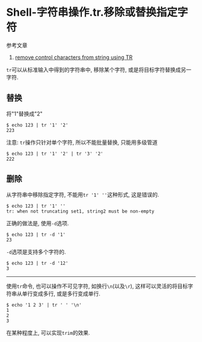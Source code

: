 # Shell-字符串操作.tr.移除或替换指定字符

参考文章

1. [remove control characters from string using TR](https://stackoverflow.com/questions/63352649/remove-control-characters-from-string-using-tr)

`tr`可以从标准输入中得到的字符串中, 移除某个字符, 或是将目标字符替换成另一字符.

## 替换

将"1"替换成"2"

```log
$ echo 123 | tr '1' '2'
223
```

注意: `tr`操作只针对单个字符, 所以不能批量替换, 只能用多级管道

```log
$ echo 123 | tr '1' '2' | tr '3' '2'
222
```

## 删除

从字符串中移除指定字符, 不能用`tr '1' ''`这种形式, 这是错误的.

```log
$ echo 123 | tr '1' ''
tr: when not truncating set1, string2 must be non-empty
```

正确的做法是, 使用`-d`选项.

```log
$ echo 123 | tr -d '1'
23
```

`-d`选项是支持多个字符的.

```log
$ echo 123 | tr -d '12'
3
```

------

使用`tr`命令, 也可以操作不可见字符, 如换行`\n`(以及`\r`), 这样可以灵活的将目标字符串从单行变成多行, 或是多行变成单行.

```log
$ echo '1 2 3' | tr ' ' '\n'
1
2
3
```

在某种程度上, 可以实现`trim`的效果.
